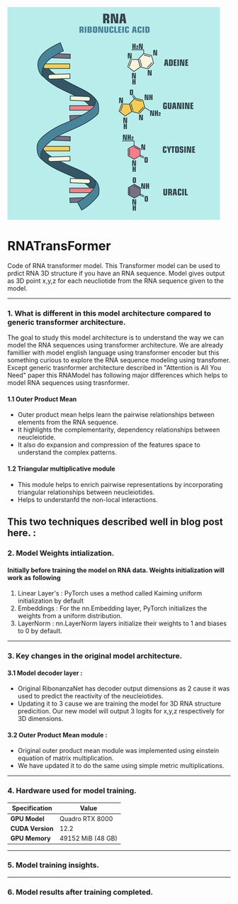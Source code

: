 ![Alt text](image.png)

# RNATransFormer
Code of RNA transformer model. This Transformer model can be used to prdict RNA 3D structure if you have an RNA sequence. Model gives output as 3D point x,y,z for each neucliotide from the RNA sequence given to the model.

---
### 1. What is different in this model architecture compared to generic transformer architecture.
The goal to study this model architecture is to understand the way we can model the RNA sequences using transformer architecture. We are already famillier with model english language using transformer encoder but this something curious to explore the RNA sequence modeling using transfomer. Except generic trasnformer architecture described in "Attention is All You Need" paper this RNAModel has following major differences which helps to model RNA sequences using trasnformer.
#### 1.1 Outer Product Mean
- Outer product mean helps learn the pairwise relationships between elements from the RNA sequence.
- It highlights the complementarity, dependency relationships between neucleiotide.
- It also do expansion and compression of the features space to understand the complex patterns.
#### 1.2 Triangular multiplicative module
- This module helps to enrich pairwise representations by incorporating triangular relationships between neucleiotides.
- Helps to understanfd the non-local interactions.

This two techniques described well in blog post here. : 
---

### 2. Model Weights intialization.
#### Initially before training the model on RNA data. Weights initialization will work as following
1. Linear Layer's : PyTorch uses a method called Kaiming uniform initialization by default
2. Embeddings     : For the nn.Embedding layer, PyTorch initializes the weights from a uniform distribution.
3. LayerNorm : nn.LayerNorm layers initialize their weights to 1 and biases to 0 by default.
---

### 3. Key changes in the original model architecture.
#### 3.1 Model decoder layer :
- Original RibonanzaNet has decoder output dimensions as 2 cause it was used to predict the reactivity of the neucleiotides.
- Updating it to 3 cause we are training the model for 3D RNA structure predicition. Our new model will output 3 logits for x,y,z respectively for 3D dimensions.

#### 3.2 Outer Product Mean module :
- Original outer product mean module was implemented using einstein equation of matrix multiplication.
- We have updated it to do the same using simple metric multiplications.
---

### 4. Hardware used for model training.

| Specification       | Value                        |
|---------------------|-----------------------------|
| **GPU Model**       | Quadro RTX 8000             |
| **CUDA Version**    | 12.2                        |
| **GPU Memory**      | 49152 MiB (48 GB)           |
---

### 5. Model training insights.

---
### 6. Model results after training completed.
